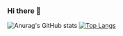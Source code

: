 ### Hi there 👋

<!--
**MariaAlice00/MariaAlice00** is a ✨ _special_ ✨ repository because its `README.md` (this file) appears on your GitHub profile.

Here are some ideas to get you started:

- 🔭 I’m currently working on ...
- 🌱 I’m currently learning ...
- 👯 I’m looking to collaborate on ...
- 🤔 I’m looking for help with ...
- 💬 Ask me about ...
- 📫 How to reach me: ...
- 😄 Pronouns: ...
- ⚡ Fun fact: ...
-->

![Anurag's GitHub stats](https://github-readme-stats.vercel.app/api?username=MariaAlice00&show_icons=true&theme=radical)
[![Top Langs](https://github-readme-stats.vercel.app/api/top-langs/?username=MariaAlice00&layout=compact)](https://github.com/MariaAlice00/github-readme-stats)
